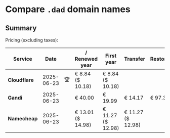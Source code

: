 # Compare `.dad` domain names

## Summary

Pricing (excluding taxes):

| Service | Date |  | / Renewed year | First year | Transfer | Restoration |
|--|--|--|--|--|--|--|
| **Cloudflare** | 2025-06-23 | 🏆 | € 8.84<br>($ 10.18) | € 8.84<br>($ 10.18) |  |  |
| **Gandi** | 2025-06-23 |  | € 40.00 | € 19.99 | € 14.17 | € 97.36 |
| **Namecheap** | 2025-06-23 |  | € 13.01<br>($ 14.98) | € 11.27<br>($ 12.98) | € 11.27<br>($ 12.98) |  |
